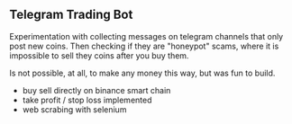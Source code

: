 ## Telegram Trading Bot

Experimentation with collecting messages on telegram channels that only post new coins.
Then checking if they are "honeypot" scams, where it is impossible to sell they coins after you buy them.

Is not possible, at all, to make any money this way, but was fun to build.

- buy sell directly on binance smart chain
- take profit / stop loss implemented
- web scrabing with selenium
